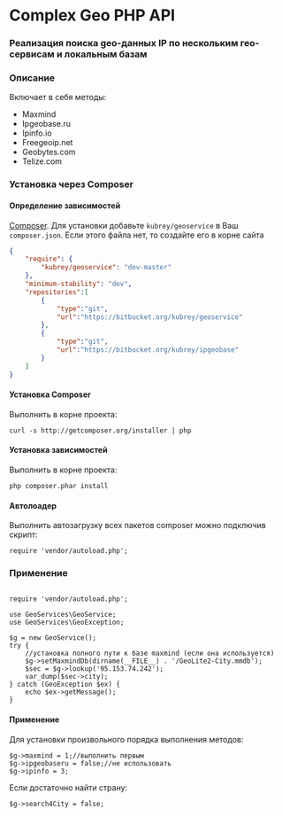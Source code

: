 # Complex Geo PHP API #

### Реализация поиска geo-данных IP по нескольким гео-сервисам и локальным базам ###

### Описание ###
Включает в себя методы:

 - Maxmind
 - Ipgeobase.ru
 - Ipinfo.io
 - Freegeoip.net
 - Geobytes.com
 - Telize.com


### Установка через Composer ###

#### Определение зависимостей ####

 [Composer](http://getcomposer.org/).
Для установки добавьте `kubrey/geoservice` в Ваш `composer.json`. Если этого файла нет, то создайте его в корне сайта

```json
{
    "require": {
        "kubrey/geoservice": "dev-master"
    },
    "minimum-stability": "dev",
    "repositories":[
        {
            "type":"git",
            "url":"https://bitbucket.org/kubrey/geoservice"
        },
        {
            "type":"git",
            "url":"https://bitbucket.org/kubrey/ipgeobase"
        }
    ]
}
```

#### Установка Composer ####

Выполнить в корне проекта: 

```
curl -s http://getcomposer.org/installer | php
```

#### Установка зависимостей ####

Выполнить в корне проекта: 

```
php composer.phar install
```

#### Автолоадер ####

Выполнить автозагрузку всех пакетов composer можно подключив скрипт:
```
require 'vendor/autoload.php';
```

### Применение ###

```

require 'vendor/autoload.php';

use GeoServices\GeoService;
use GeoServices\GeoException;

$g = new GeoService();
try {
    //установка полного пути к базе maxmind (если она используется)
    $g->setMaxmindDb(dirname(__FILE__) . '/GeoLite2-City.mmdb');
    $sec = $g->lookup('95.153.74.242');
    var_dump($sec->city);
} catch (GeoException $ex) {
    echo $ex->getMessage();
}
```

#### Применение ####
Для установки произвольного порядка выполнения методов:

```
$g->maxmind = 1;//выполнить первым
$g->ipgeobaseru = false;//не использовать
$g->ipinfo = 3;
```

Если достаточно найти страну:

```
$g->search4City = false;
```


